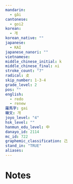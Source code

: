 ```yaml
---
mandarin:
  - gǎi
cantonese:
  - goi2
korean:
  - 개
korean_native: ""
japanese:
  - KAI
japanese_nanori: ""
vietnamese:
middle_chinese_initial: k
middle_chinese_final: ʌi
stroke_count: "7"
radical: 攴
skip_number: 1-3-4
grade_level: 2
pos: ""
english:
  - redo
  - renew
羅馬字: gai
韓文: 개
joyo_level: "4"
hsk_level: ""
hanmun_edu_level: 中
danayo_id: 2114
mc_id: 722
graphemic_classification: 己
stand_in: "TRUE"
aliases:
---
```


# Notes
